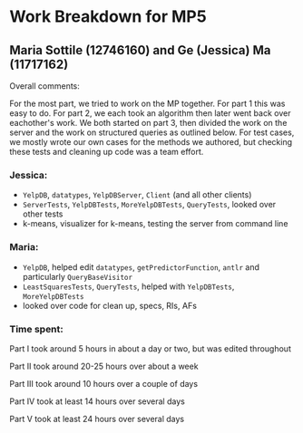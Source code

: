# Work Breakdown for MP5

## Maria Sottile (12746160) and Ge (Jessica) Ma (11717162)

Overall comments: 

For the most part, we tried to work on the MP together. For part 1 this was easy to do. For part 2, we each took an algorithm then later went back over eachother's work. We both started on part 3, then divided the work on the server and the work on structured queries as outlined below. For test cases, we mostly wrote our own cases for the methods we authored, but checking these tests and cleaning up code was a team effort. 

### Jessica:

- `YelpDB`, `datatypes`, `YelpDBServer`, `Client` (and all other clients)
- `ServerTests`, `YelpDBTests`, `MoreYelpDBTests`, `QueryTests`, looked over other tests
- k-means, visualizer for k-means, testing the server from command line


### Maria:

- `YelpDB`, helped edit `datatypes`, `getPredictorFunction`, `antlr` and particularly `QueryBaseVisitor`
- `LeastSquaresTests`, `QueryTests`, helped with `YelpDBTests`, `MoreYelpDBTests`
- looked over code for clean up, specs, RIs, AFs


### Time spent:

Part I took around 5 hours in about a day or two, but was edited throughout

Part II took around 20-25 hours over about a week

Part III took around 10 hours over a couple of days

Part IV took at least 14 hours over several days

Part V took at least 24 hours over several days
